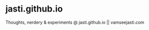jasti.github.io
===============
Thoughts, nerdery & experiments @ jasti.github.io || vamseejasti.com



